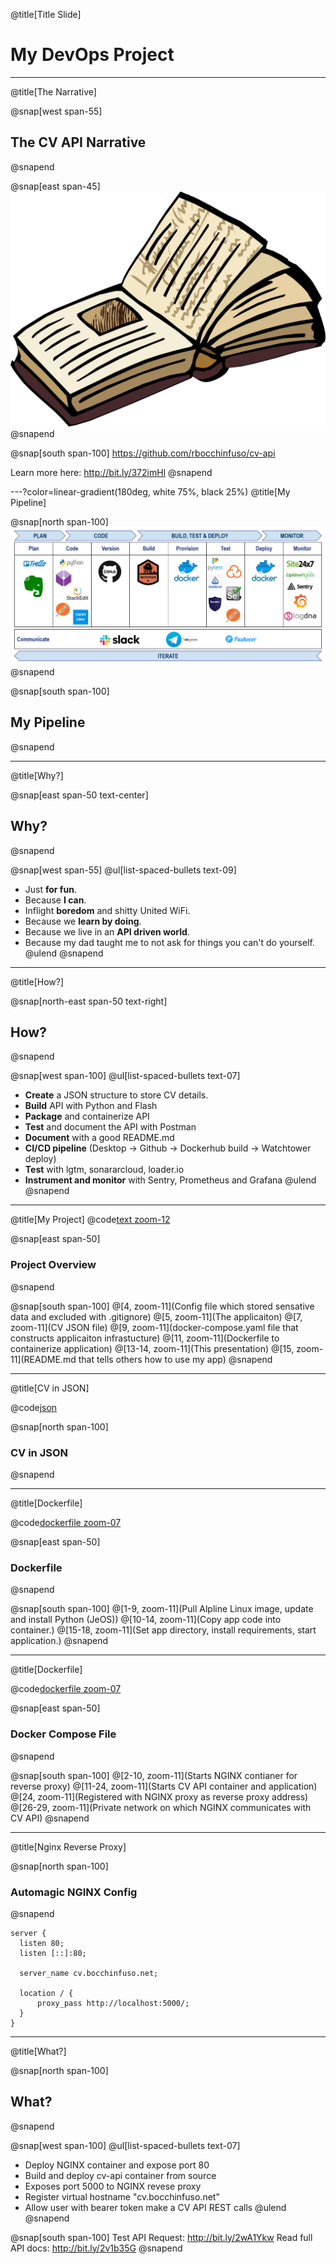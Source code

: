 @title[Title Slide]

# My **DevOps** Project

---
@title[The Narrative]

@snap[west span-55]
## The CV API Narrative
@snapend

@snap[east span-45]
![IMAGE](assets/img/storybook.png)
@snapend

@snap[south span-100]
https://github.com/rbocchinfuso/cv-api

Learn more here: http://bit.ly/372imHl
@snapend

---?color=linear-gradient(180deg, white 75%, black 25%)
@title[My Pipeline]

@snap[north span-100]
![IMAGE](assets/img/pipeline.png)
@snapend

@snap[south span-100]
## My Pipeline
@snapend

---
@title[Why?]

@snap[east span-50 text-center]
## Why?
@snapend

@snap[west span-55]
@ul[list-spaced-bullets text-09]
- Just **for fun**.
- Because **I can**.
- Inflight **boredom** and shitty United WiFi.
- Because we **learn by doing**.
- Because we live in an **API driven world**.
- Because my dad taught me to not ask for things you can't do yourself.
@ulend
@snapend

---
@title[How?]

@snap[north-east span-50 text-right]
## How?
@snapend

@snap[west span-100]
@ul[list-spaced-bullets text-07]
- **Create** a JSON structure to store CV details.
- **Build** API with Python and Flash
- **Package** and containerize API
- **Test** and document the API with Postman
- **Document** with a good README.md
- **CI/CD pipeline** (Desktop -> Github -> Dockerhub build -> Watchtower deploy)
- **Test** with lgtm, sonararcloud, loader.io
- **Instrument and monitor** with Sentry, Prometheus and Grafana
@ulend
@snapend

---
@title[My Project]
@code[text zoom-12](./doc/tree.pub)

@snap[east span-50]
### Project Overview
@snapend

@snap[south span-100]
@[4, zoom-11](Config file which stored sensative data and excluded with .gitignore)
@[5, zoom-11](The applicaiton)
@[7, zoom-11](CV JSON file)
@[9, zoom-11](docker-compose.yaml file that constructs applicaiton infrastucture)
@[11, zoom-11](Dockerfile to containerize application)
@[13-14, zoom-11](This presentation)
@[15, zoom-11](README.md that tells others how to use my app)
@snapend

---
@title[CV in JSON]

@code[json](./cv.json)

@snap[north span-100]
### CV in JSON
@snapend

---
@title[Dockerfile]

@code[dockerfile zoom-07](./Dockerfile)

@snap[east span-50]
### Dockerfile
@snapend

@snap[south span-100]
@[1-9, zoom-11](Pull Alpline Linux image, update and install Python (JeOS))
@[10-14, zoom-11](Copy app code into container.)
@[15-18, zoom-11](Set app directory, install requirements, start application.)
@snapend

---
@title[Dockerfile]

@code[dockerfile zoom-07](./docker-compose.yaml)

@snap[east span-50]
### Docker Compose File
@snapend

@snap[south span-100]
@[2-10, zoom-11](Starts NGINX contianer for reverse proxy)
@[11-24, zoom-11](Starts CV API container and application)
@[24, zoom-11](Registered with NGINX proxy as reverse proxy address)
@[26-29, zoom-11](Private network on which NGINX communicates with CV API)
@snapend

---
@title[Nginx Reverse Proxy]

@snap[north span-100]
### Automagic NGINX Config
@snapend

```text zoom-15
server {
  listen 80;
  listen [::]:80;

  server_name cv.bocchinfuso.net;

  location / {
      proxy_pass http://localhost:5000/;
  }
}
```

---
@title[What?]

@snap[north span-100]
## What?
@snapend

@snap[west span-100]
@ul[list-spaced-bullets text-07]
- Deploy NGINX container and expose port 80
- Build and deploy cv-api container from source
- Exposes port 5000 to NGINX revese proxy
- Register virtual hostname "cv.bocchinfuso.net"
- Allow user with bearer token make a CV API REST calls
@ulend
@snapend

@snap[south span-100]
Test API Request: http://bit.ly/2wA1Ykw
Read full API docs:  http://bit.ly/2v1b35G
@snapend







